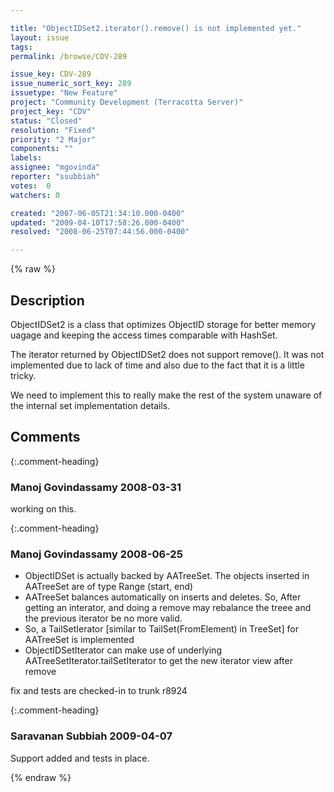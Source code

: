 ```yaml
---

title: "ObjectIDSet2.iterator().remove() is not implemented yet."
layout: issue
tags: 
permalink: /browse/CDV-289

issue_key: CDV-289
issue_numeric_sort_key: 289
issuetype: "New Feature"
project: "Community Development (Terracotta Server)"
project_key: "CDV"
status: "Closed"
resolution: "Fixed"
priority: "2 Major"
components: ""
labels: 
assignee: "mgovinda"
reporter: "ssubbiah"
votes:  0
watchers: 0

created: "2007-06-05T21:34:10.000-0400"
updated: "2009-04-10T17:58:26.000-0400"
resolved: "2008-06-25T07:44:56.000-0400"

---
```




{% raw %}



## Description

<div markdown="1" class="description">

ObjectIDSet2 is a class that optimizes ObjectID storage for better memory uagage and keeping the access times comparable with HashSet.

The iterator returned by ObjectIDSet2 does not support remove(). It was not implemented due to lack of time and also due to the fact that it is a little tricky.

We need to implement this to really make the rest of the system unaware of the internal set implementation details.

</div>

## Comments


{:.comment-heading}
### **Manoj Govindassamy** <span class="date">2008-03-31</span>

<div markdown="1" class="comment">

working on this.

</div>


{:.comment-heading}
### **Manoj Govindassamy** <span class="date">2008-06-25</span>

<div markdown="1" class="comment">

- ObjectIDSet is actually backed by AATreeSet. The objects inserted in AATreeSet are of type Range (start, end)
- AATreeSet balances automatically on inserts and deletes. So, After getting an interator, and doing a remove may rebalance the treee and the previous iterator be no more valid.
- So, a TailSetIerator [similar to TailSet(FromElement) in TreeSet] for AATreeSet is implemented
- ObjectIDSetIterator can make use of underlying AATreeSetIterator.tailSetIterator to get the new iterator view after remove

fix and tests are checked-in to trunk r8924

</div>


{:.comment-heading}
### **Saravanan Subbiah** <span class="date">2009-04-07</span>

<div markdown="1" class="comment">

Support added and tests in place.

</div>



{% endraw %}
